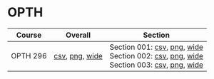 # OPTH

| Course | Overall | Section |
| ------ | ------- | ------- |
| OPTH 296 | [csv](https://github.com/UCSD-Historical-Enrollment-Data/2025Winter/blob/main/overall/OPTH%20296.csv), [png](https://raw.githubusercontent.com/UCSD-Historical-Enrollment-Data/2025Winter/main/plot_overall/OPTH%20296.png), [wide](https://raw.githubusercontent.com/UCSD-Historical-Enrollment-Data/2025Winter/main/plot_overall_wide/OPTH%20296.png) | Section 001: [csv](https://github.com/UCSD-Historical-Enrollment-Data/2025Winter/blob/main/section/OPTH%20296_001.csv), [png](https://raw.githubusercontent.com/UCSD-Historical-Enrollment-Data/2025Winter/main/plot_section/OPTH%20296_001.png), [wide](https://raw.githubusercontent.com/UCSD-Historical-Enrollment-Data/2025Winter/main/plot_section_wide/OPTH%20296_001.png)<br>Section 002: [csv](https://github.com/UCSD-Historical-Enrollment-Data/2025Winter/blob/main/section/OPTH%20296_002.csv), [png](https://raw.githubusercontent.com/UCSD-Historical-Enrollment-Data/2025Winter/main/plot_section/OPTH%20296_002.png), [wide](https://raw.githubusercontent.com/UCSD-Historical-Enrollment-Data/2025Winter/main/plot_section_wide/OPTH%20296_002.png)<br>Section 003: [csv](https://github.com/UCSD-Historical-Enrollment-Data/2025Winter/blob/main/section/OPTH%20296_003.csv), [png](https://raw.githubusercontent.com/UCSD-Historical-Enrollment-Data/2025Winter/main/plot_section/OPTH%20296_003.png), [wide](https://raw.githubusercontent.com/UCSD-Historical-Enrollment-Data/2025Winter/main/plot_section_wide/OPTH%20296_003.png) |

